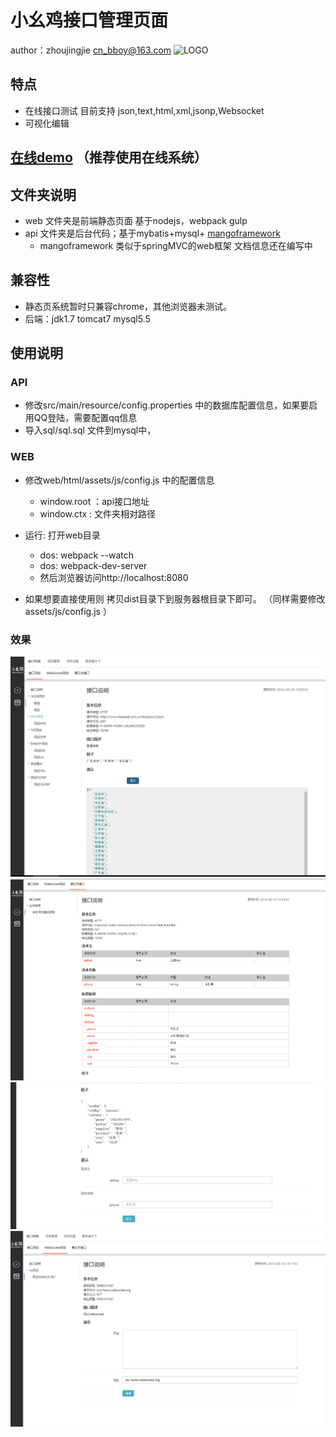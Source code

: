 # 小幺鸡接口管理页面
   author：zhoujingjie cn_bboy@163.com
   ![LOGO](http://www.xiaoyaoji.com.cn/assets/img/logo/full.png)
## 特点
   * 在线接口测试 目前支持 json,text,html,xml,jsonp,Websocket
   * 可视化编辑
   
   
## [在线demo](http://www.xiaoyaoji.com.cn/) （推荐使用在线系统）
	
## 文件夹说明
* web 文件夹是前端静态页面 基于nodejs，webpack gulp
* api 文件夹是后台代码；基于mybatis+mysql+ [mangoframework](https://github.com/zhoujingjie/mangoframework)
    * mangoframework 类似于springMVC的web框架 文档信息还在编写中

## 兼容性
* 静态页系统暂时只兼容chrome，其他浏览器未测试。
* 后端：jdk1.7 tomcat7  mysql5.5


## 使用说明
### API
 * 修改src/main/resource/config.properties 中的数据库配置信息，如果要启用QQ登陆，需要配置qq信息
 * 导入sql/sql.sql 文件到mysql中，
 
### WEB
 * 修改web/html/assets/js/config.js 中的配置信息
    * window.root ：api接口地址
    * window.ctx : 文件夹相对路径
 * 运行: 打开web目录
    * dos: webpack --watch
    * dos: webpack-dev-server
    * 然后浏览器访问http://localhost:8080

 * 如果想要直接使用则 拷贝dist目录下到服务器根目录下即可。 （同样需要修改assets/js/config.js ）


### 效果
![基本](img/basic.png)
![基本](img/third1.png)
![基本](img/third2.png)
![基本](img/ws.png)
